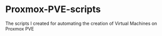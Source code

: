 # Proxmox-PVE-scripts
The scripts I created for automating the creation of Virtual Machines on Proxmox PVE
